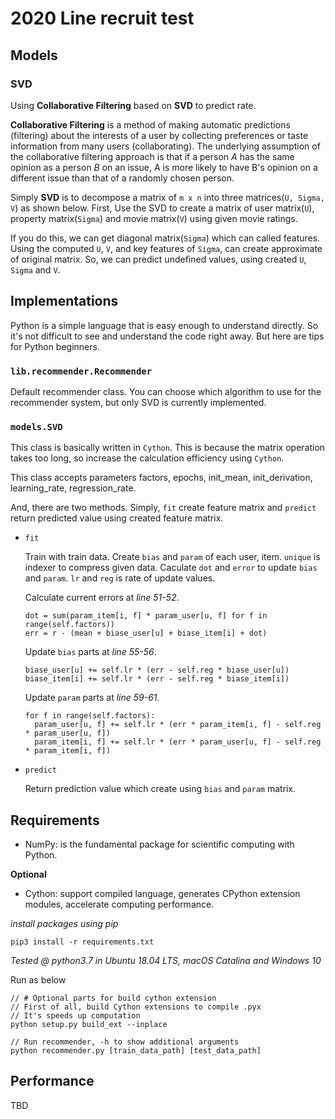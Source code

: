 # 2020 Line recruit test

## Models

### SVD

Using **Collaborative Filtering** based on **SVD** to predict rate. 

**Collaborative Filtering** is a method of making automatic predictions (filtering) about the interests of a user by collecting preferences or taste information from many users (collaborating). The underlying assumption of the collaborative filtering approach is that if a person *A* has the same opinion as a person *B* on an issue, A is more likely to have B's opinion on a different issue than that of a randomly chosen person.

Simply **SVD** is to decompose a matrix of `m x n` into three matrices(`U, Sigma, V`) as shown below. First, Use the SVD to create a matrix of user matrix(`U`), property matrix(`Sigma`) and movie matrix(`V`) using given movie ratings.

If you do this, we can get diagonal matrix(`Sigma`) which can called features. Using the computed `U`, `V`, and  key features of `Sigma`, can create approximate of original matrix. So, we can predict undefined values, using created `U`, `Sigma` and `V`.

## Implementations

Python is a simple language that is easy enough to understand directly. So it's not difficult to see and understand the code right away. But here are tips for Python beginners.

### `lib.recommender.Recommender`

Default recommender class. You can choose which algorithm to use for the recommender system, but only SVD is currently implemented.

### `models.SVD`

This class is basically written in `Cython`. This is because the matrix operation takes too long, so increase the calculation efficiency using `Cython`.

This class accepts parameters factors, epochs, init_mean, init_derivation, learning_rate, regression_rate.

And, there are two methods. Simply, `fit` create feature matrix and `predict` return predicted value using created feature matrix.

- `fit`

  Train with train data. Create `bias` and `param` of each user, item. `unique` is indexer to compress given data. Caculate `dot` and `error` to update `bias` and `param`. `lr` and `reg` is rate of update values.

  Calculate current errors at *line 51-52*.

  ```
  dot = sum(param_item[i, f] * param_user[u, f] for f in range(self.factors))
  err = r - (mean + biase_user[u] + biase_item[i] + dot)
  ```

  Update `bias` parts at *line 55-56*.

  ```
  biase_user[u] += self.lr * (err - self.reg * biase_user[u])
  biase_item[i] += self.lr * (err - self.reg * biase_item[i])
  ```

  Update `param` parts at *line 59-61*.

  ```
  for f in range(self.factors):
    param_user[u, f] += self.lr * (err * param_item[i, f] - self.reg * param_user[u, f])
    param_item[i, f] += self.lr * (err * param_user[u, f] - self.reg * param_item[i, f])
  ```

- `predict`

  Return prediction value which create using `bias` and `param` matrix.

## Requirements

- NumPy: is the fundamental package for scientific computing with Python.

**Optional**
- Cython: support compiled language, generates CPython extension modules, accelerate computing performance.

*install packages using pip*
```
pip3 install -r requirements.txt
```

*Tested @ python3.7 in Ubuntu 18.04 LTS, macOS Catalina and Windows 10*

Run as below
```
// # Optional parts for build cython extension
// First of all, build Cython extensions to compile .pyx
// It's speeds up computation
python setup.py build_ext --inplace

// Run recommender, -h to show additional arguments
python recommender.py [train_data_path] [test_data_path]
```

## Performance

TBD
